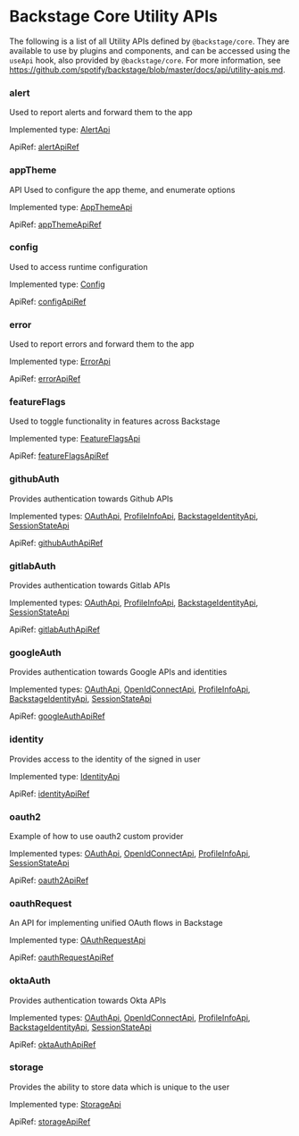 # Backstage Core Utility APIs

The following is a list of all Utility APIs defined by `@backstage/core`. They
are available to use by plugins and components, and can be accessed using the
`useApi` hook, also provided by `@backstage/core`. For more information, see
https://github.com/spotify/backstage/blob/master/docs/api/utility-apis.md.

### alert

Used to report alerts and forward them to the app

Implemented type: [AlertApi](./AlertApi)

ApiRef:
[alertApiRef](https://github.com/spotify/backstage/blob/4df02a253f6903e1ca20184369f5655e2d49d893/packages/core-api/src/apis/definitions/AlertApi.ts#L41)

### appTheme

API Used to configure the app theme, and enumerate options

Implemented type: [AppThemeApi](./AppThemeApi)

ApiRef:
[appThemeApiRef](https://github.com/spotify/backstage/blob/4df02a253f6903e1ca20184369f5655e2d49d893/packages/core-api/src/apis/definitions/AppThemeApi.ts#L74)

### config

Used to access runtime configuration

Implemented type: [Config](./Config)

ApiRef:
[configApiRef](https://github.com/spotify/backstage/blob/4df02a253f6903e1ca20184369f5655e2d49d893/packages/core-api/src/apis/definitions/ConfigApi.ts#L22)

### error

Used to report errors and forward them to the app

Implemented type: [ErrorApi](./ErrorApi)

ApiRef:
[errorApiRef](https://github.com/spotify/backstage/blob/4df02a253f6903e1ca20184369f5655e2d49d893/packages/core-api/src/apis/definitions/ErrorApi.ts#L65)

### featureFlags

Used to toggle functionality in features across Backstage

Implemented type: [FeatureFlagsApi](./FeatureFlagsApi)

ApiRef:
[featureFlagsApiRef](https://github.com/spotify/backstage/blob/4df02a253f6903e1ca20184369f5655e2d49d893/packages/core-api/src/apis/definitions/FeatureFlagsApi.ts#L58)

### githubAuth

Provides authentication towards Github APIs

Implemented types: [OAuthApi](./OAuthApi), [ProfileInfoApi](./ProfileInfoApi),
[BackstageIdentityApi](./BackstageIdentityApi),
[SessionStateApi](./SessionStateApi)

ApiRef:
[githubAuthApiRef](https://github.com/spotify/backstage/blob/4df02a253f6903e1ca20184369f5655e2d49d893/packages/core-api/src/apis/definitions/auth.ts#L230)

### gitlabAuth

Provides authentication towards Gitlab APIs

Implemented types: [OAuthApi](./OAuthApi), [ProfileInfoApi](./ProfileInfoApi),
[BackstageIdentityApi](./BackstageIdentityApi),
[SessionStateApi](./SessionStateApi)

ApiRef:
[gitlabAuthApiRef](https://github.com/spotify/backstage/blob/4df02a253f6903e1ca20184369f5655e2d49d893/packages/core-api/src/apis/definitions/auth.ts#L260)

### googleAuth

Provides authentication towards Google APIs and identities

Implemented types: [OAuthApi](./OAuthApi),
[OpenIdConnectApi](./OpenIdConnectApi), [ProfileInfoApi](./ProfileInfoApi),
[BackstageIdentityApi](./BackstageIdentityApi),
[SessionStateApi](./SessionStateApi)

ApiRef:
[googleAuthApiRef](https://github.com/spotify/backstage/blob/4df02a253f6903e1ca20184369f5655e2d49d893/packages/core-api/src/apis/definitions/auth.ts#L213)

### identity

Provides access to the identity of the signed in user

Implemented type: [IdentityApi](./IdentityApi)

ApiRef:
[identityApiRef](https://github.com/spotify/backstage/blob/4df02a253f6903e1ca20184369f5655e2d49d893/packages/core-api/src/apis/definitions/IdentityApi.ts#L54)

### oauth2

Example of how to use oauth2 custom provider

Implemented types: [OAuthApi](./OAuthApi),
[OpenIdConnectApi](./OpenIdConnectApi), [ProfileInfoApi](./ProfileInfoApi),
[SessionStateApi](./SessionStateApi)

ApiRef:
[oauth2ApiRef](https://github.com/spotify/backstage/blob/4df02a253f6903e1ca20184369f5655e2d49d893/packages/core-api/src/apis/definitions/auth.ts#L270)

### oauthRequest

An API for implementing unified OAuth flows in Backstage

Implemented type: [OAuthRequestApi](./OAuthRequestApi)

ApiRef:
[oauthRequestApiRef](https://github.com/spotify/backstage/blob/4df02a253f6903e1ca20184369f5655e2d49d893/packages/core-api/src/apis/definitions/OAuthRequestApi.ts#L130)

### oktaAuth

Provides authentication towards Okta APIs

Implemented types: [OAuthApi](./OAuthApi),
[OpenIdConnectApi](./OpenIdConnectApi), [ProfileInfoApi](./ProfileInfoApi),
[BackstageIdentityApi](./BackstageIdentityApi),
[SessionStateApi](./SessionStateApi)

ApiRef:
[oktaAuthApiRef](https://github.com/spotify/backstage/blob/4df02a253f6903e1ca20184369f5655e2d49d893/packages/core-api/src/apis/definitions/auth.ts#L243)

### storage

Provides the ability to store data which is unique to the user

Implemented type: [StorageApi](./StorageApi)

ApiRef:
[storageApiRef](https://github.com/spotify/backstage/blob/4df02a253f6903e1ca20184369f5655e2d49d893/packages/core-api/src/apis/definitions/StorageApi.ts#L68)
